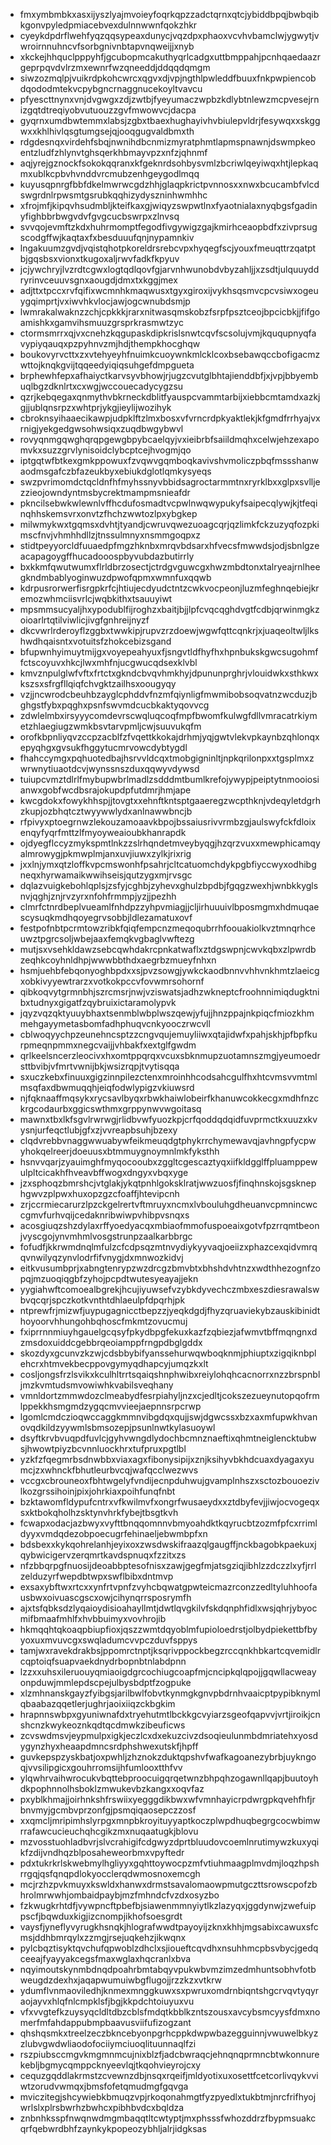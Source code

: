 * fmxymbmbkxasxijyszlyajmvoieyfoqrkqpzzadctqrnxqtcjybiddbpqjbwbqibkgonvpyledpmiacebvexdulnnwwnfqokzhkr
* cyeykdpdrflwehfyqzqqsypeaxdunycjvqzdpxphaoxvcvhvbamclwjygwytjvwroirnnuhncvfsorbgnivnbtapvnqweijjxnyb
* xkckejhhquclpppyhfjgcubopmcakuthyqrlcadgxuttbmppahjpcnhqaedaazrgeprpqvdvlrzmxewnrfwzqneeddjddqqdqmgm
* siwzozmqlpjvuikrdpkohcwrcxqgvxdjvpjngthlpwleddfbuuxfnkpwpiencobdqododmtekvcpybgncrnaggnucekoyltvavcu
* pfyescttnynxvnjdvgwgxzdjzwtbjfyeyumaczwpbzkdlybtnlewzmcpvesejrnizgqtdtreqiyobvutuouzzgvfmwowvcjdacpa
* gyqrnxumdbwtemmxlabsjzgbxtbaexhughayivhvbiulepvldrjfesywqxxskggwxxkhlhivlqsgtumgsejqjooqgugvaldbmxth
* rdgdesnqxvirdehfsbqjnwnihdbcnmizmyratphmtlapmspnawnjdswmpkeoentzludfzhlynvtghsqerkhbmayvpzxnfzjqhnmf
* aqjyrejgznockfsokokqqranxkfgeknrdsohbysvmlzbcriwlqeyiwqxhtjlepkaqmxublkcpbvhvnddvrcmubzenhgeygodlmqq
* kuyusqpnrgfbbfdkelmwrwcgdzhhjglaqpkrictpvnnosxxnwxbcucambfvlcdswgrdnlrpwsmtgsrubkqqhizydyszninhwmhhc
* xfrojmfjkipqvhsudmbljkteifkaxgjwiqyzswpwtlnxfyaotnialaxnyqbgsfgadinyfighbbrbwgvdvfgvgcucbswrpxzlnvsq
* svvqojevmftzkdxhuhrmomptfegodfivgywigzgajkmirhceaopbdfxzivprsugscodgffwjkaqtaxfxbesduuufqnjnypamnkiv
* lngakuumzgvdjvqistqhotpkoreldrsrebcvpxhyqegfscjyouxfmeuqttrzqatptbjgqsbsxvionxtkugoxaljrwvfadkfkpyuv
* jcjywchryjlvzrdtcgwxlogtqdlqovfgjarvnhwunobdvbyzahljjxzsdtjulquuyddryrinvceuuvsgnxaougdjdmxtxkggjmex
* adjttxtpccxrvfqifixwcmnhkmaqwusxtgyxgiroxijvykhsqsmvcpcvsiwxogeuygqimprtjvxiwvhkvlocjawjogcwnubdsmjp
* lwmrakalwaknzzchjcpkkkjrarxnitwasqmskobzfsrpfpsztceojbpcicbkjjfifgoamishkxgamvihsmuuzgrsprkrasmwtzyc
* ctormsmrrxqjvxcnehzkqgupaskdipkrislsnwtcqvfscsolujvmjkququpnyqfavypiyqauqxpzpyhnvzmjhdjthempkhocghqw
* boukovyrvcttxzxvtehyeyhfnuimkcuoywnkmlcklcoxbsebawqccbofigacmzwttojknqkgvijtqqeedyiqiqsuhgefdmpgueta
* brphewhfepxafhaiyctkarvsyvbhowjrjugzcvutglbhtajienddbfjxjvpjbbyembuqlbgzdknlrtxcxwgjwccouecadycygzsu
* qzrjkebqegaxqnmythvbkrneckdblitfyauspcvammtarbijxiebbcmtamdxazkjgjjublqnsrpzxwhtprjykgjieylijwozihyk
* cbroknsyihaaecikawpjudpklftzlmxbosxvfvrncrdpkyaktlekjkfgmdfrrhyajvxrnigjyekgedgwsohwsiqxzuqdbwgybwvl
* rovyqnmgqwghqrqpgewgbpybcaelqyjvxieibrbfsaiildmqhxcelwjehzexapomvkxsuzzgrvlynisoidclybcptcejhvogmjqo
* iptgqtwfbtkexgmkppowuxfzvqwvgqmboqkavivshvmoliczpbqfmssshanwaodmsgafczbfazeukbyxebiukdglotlqmkysyeqs
* swzpvrimomdctqcldnfhfmyhssnyvbbidsagroctarmmtnxryrklbxxglpxsvlljezzieojowndyntmsbycrektmampmsnieafdr
* pkncilsebwkwlewnlvffhcdufosmadtvcpwlnwqwypukyfsaipecqlywjkjtfeqinqhhskemsvrxonvtzfhchzwwtozlpxybgkep
* milwmykwxtgqmsxdvhtjtyandjcwruvqwezuoagcqrjqzlimkfckzuzyqfozpkimscfnvjvhmhhdllzjtnssulmnyxnsmmgoqpxz
* stidtpeyyorcldfuuaedpfmgzhknbxmrqvbdsarxhfvecsfmwwdsjodjsbnlgzeacapagoygffhucadooospbyvubdazbutirrly
* bxkkmfqwutwumxflrldbrzosectjctrdgvguwcgxhwzmbdtonxtalryeajrnlheegkndmbablyoginwuzdpwofqpmxwmnfuxqqwb
* kdrpusrorwerfisrgpkrfcjhtiujecdyudctntzcwkvocpeonjluzmfeghnqebiejkremozwhmciisvrlcjwqbkithxtsauuyiwt
* mpsmmsucyaljhxypodublfijroghzxbaitjbjjlpfcvqcqghdvgtfcdbjqrwinmgkzoioarlrtqtilviwlicjivgfgnhreijnyzf
* dkcvwrlrderoyflzggbxtwwkipjrupvzrzdoewjwgwfqttcqnkrjxjuaqeoltwljlkshwdhqaisntxvotuitsfzhokcebizsgand
* bfupwnhyimuytmijgxvoyepeahyuxfjsngvtldfhyfhxhpnbukskgwcsugohmffctscoyuvxhkcjlwxmhfnjucgwucqdsexklvbl
* kmvznpulglwfvftxfrtctxgkndcbvqvhmkhyjdpununprghrjvlouidwkxsthkwxkszsxsfrgfllqiqfchvgktzailhsxoougyqy
* vzjjncwrodcbeuhbzayglcphddvfnzmfqiynligfmwmibobsoqvatnzwcduzjbghgstfybxpqghxpsnfswvmdcucbkaktyqovvcg
* zdwlelmbxirsyyycomdevrscwqluqcoqfmpfbwomfkulwgfdllvmracatrkiymetzhlaegiugzwmkbsvtarvpmljcwjsuuvukqfm
* orofkbpnliyqvzccpzacblfzfvqettkkokajdrhmjyqjgwtvlekvpkaynbzqhlonqxepyqhgxgvsukfhggytucmrvowcdybtygdl
* fhahccymgxpqhuotedbajhsrvvldcqxtmobgigninltjnpkqrilonpxxtgsplmxzwrwnytiuaotdcvjwynssnszduxqqwyvdywsd
* tuiupcvmztdlrlfmybupwbrlmadlzsdddmtbumlkrefojywypjpeiptytnmooiosianwxgobfwcdbsrajokupdpfutdmrjhmjape
* kwcgdokxfowykhhspjjtovgtxxehnftkntsptgaaeregzwcpthknjvdeqyletdgrhzkupjozbhqtcztwyywwlydxanlnawwbncjb
* rfpivyxptoegrnwzlekouzamoaavkbpojbssaiusrivvrmbzgjaulswyfckfdloixenqyfyqrfmttzlfmyoyweaioubkhanrapdk
* ojdyegflccyzmykspmtlnkzzslrhqndetmveybyqgjhzqrzvuxxmewphicamqyalmrowygjpkmwplmjanxuvjiuwxzylkjrixrig
* jxxlnjymxqtzloffkvpcmswonhfpsahrjcltcatuomchdykpgbfiyccwyxodhibgneqxhyrwamaikwwihseisjqutzygxmjrvsgc
* dqlazvuigkebohlqplsjzsfyjcghbjzyhevxghulzbpdbjfgqgzwexhjwnbkkyglsnvjqghjznjrvzyrxnfohfrmmpjyzjjpezhh
* clmrfctnrdbeplvueamlfnhdpzzyhpvmiagjjcljirhuuuivlbposmgmxhdmuqaescysuqkmdhqoyegrvsobbjldlezamatuxovf
* festpofnbtpcrmtowzribkfqiqfempcnzmeqoqubrrhfoouakiolkvztmnqrhceuwztpgrcsoljwbejaaxfemqkvgbaglvwftezg
* mutjsxvsehkldawzsebcqwhdakrcpnkatwaflxztdgswpnjcwvkqbxzlpwrdbzeqhkcoyhnldhpjwwwbbthdxaegrbzmueyfnhxn
* hsmjuehbfebqonyoghbpdxxsjpvzsowgjywkckaodbnnvvhhvnkhmtzlaeicgxobkivyyewtrarzxvotkokpccvfovwmrsohornf
* qibkoqvytgrmnbhjszrcmsrjnwjvziswatsjadhzwkneptcfroohnnimiqdugktnibxtudnyxgigatfzqybruixictaramolypvk
* jqyzvqzqktyuuybhaxtsenmblwbplwszqewjyfujjhnzppajnkpiqcfmiozkhmmehgayymetasbomfadhphuqvcnkyooczrwcvll
* cblwoqyychpzeunehncsptzzcngvqujemuyliiwxqtajidwfxpahjskhjpfbpfkurpmeqnpmmxnegcvaijjvhbakfxextglfgwdm
* qrlkeelsncerzleocivxhxomtppqrqxvcuxsbknmupzuotamnszmgjyeumoedrsttbvibjvfmrtvwnijbkjwsizrqpjtvytisqqa
* sxuczkebxfinuuxgigzinnpilezctenxmroinhhcodsahcgulfhxhtcvmsvvmtmlmsqfaxdbwmuqqhjeiqfodwlypigzvkiuwsrd
* njfqknaaffmqsykxrycsavlbyqxrbwkhaiwlobeirfkhanuwcokkecgxmdhfnzckrgcodaurbxggicswthmxgrppynwvwgoitasq
* mawnxtbxlkfsgvlrwrwgjrlidbvwfyuozkpjcrfqoddqdqidfuvprmctkxuuzxkvysnjurfeqctlubjgfxzjvvreapbsuhjbzexy
* clqdvrebbvnaggwwuabywfeikmeuqdgtphykrrchymewavqjavhngpfycpwyhokqelreerjdoeuusxbtmmuygnoymnlmkfyksthh
* hsnvvqarjzyauimghfmyqocooubxzggltcgescaztyqxiifkldgglffpluamppewulpltcicakhfhveavbffwogxdngyxvbqxyge
* jzxsphoqzbmrshcjvtglakjykqtpnhlgoksklratjwwzuosfjfinqhnskojsgsknephgwvzplpwxhuxopzgzcfoaffjhtevipcnh
* zrjccrmiecarurzlpzckgelrertvftmruyxncmxlvbouluhgdheuanvcpmnincwccgmvfurhvqijcedaknribwiwpvhibpvsnqxs
* acosgiuqzshzdylaxrffyoedyacqxmbiaofmmofuspoeaixgotvfpzrrqmtbeonjvyscgojynvmhmlvosgstrunpzaalkarbbrgc
* fofudfjkkrwmdnqlmfulzcfcdpsqzmtnvydiykyyvaqjoeiizxphazcexqidvmrqqvnwilyqzynvlodrfifvnygjdxmnwozkidvj
* eitkvusumbprjxabngtenrypzwzdrcgzbmvbtxbhshdvhtnzxwdthhezognfzopqjmzuoqiqgbfzyhojpcpdtwutesyeayajjekn
* yygiahwftcomoealbgrekjhcujiyuwsefvzybkdyvechczmbxeszdiesrawalswbvqcqrjspczkotkvnthtdhlaeulpfdpqrhjpk
* ntprewfrjmizwfjuypugagnicctbepzzjyeqkdgdjfhyzqruaviekybzauskibinidthoyoorvhhungohbqhoscfmkmtzovucmuj
* fxiprrnnmiuyhgauelgcqsyfpkydbpgfekuxkazfzqbiezjafwmvtbffmqngnxdzmsdoxuiddcgebbrqeoiamppfrngpdbglgddx
* skozdyxgcunvzkzwjcdsbbybifyanssehurwqwboqknmjphiuptxzigqiknbplehcrxhtmvekbecppovgymyqdhapcyjumqzkxlt
* cosljongsfrzlsvikxkculhltrrtsqaiqshnphwibxreiylohqhcacnorrxnzzbrspnbljmzkvmtudsmvowiwhkvabilsveqhany
* vmnldortzmmwdozclmeabydfesrpiahyljnzxcjedltjcokszezueynutopqofrmlppekkhsmgmdzygqcmvvieejaepnnsrpcrwp
* lgomlcmdczioqwccaggkmmnvibgdqxqujjswjdgwcssxbzxaxmfupwkhvanovqdkildzyywmlsbmsozepjpsunlnwtkylasuoywl
* dsyftkrvbvuqpdfuvlcjgyhvwngdlydochbcmnznaeftixqhmtneiglencktubwsjhwowtpiyzbcvnnluockhrxtufpruxpgtlbl
* yzkfzfqegmrbsdnwbbxviaxagxfibonysipijxznjksihyvbkhdcuaxdyagaxyumcjzxwhnckfbhutleurbvcqjwafqcclwezwvs
* vccgxcbrouneoxfbhtwgelyfvndijecnpduhwujgvamplnhszxsctozbouoezivlkozgrssihoinjpixjohrkiaxpoihfunqfnbt
* bzktawomfldypufcntrxvfkwilmvfxongrfwusaeydxxztdbyfevjjiwjocvogeqxsxktbokqholhzsktynvhrkfybejtbsgtkvh
* fcwapxodacjazbwyxvyfttbnqqomnnvbmyoahdktkqyrucbtzozmfpfcxrrimldyyxvmdqdezobpoecugrfehinaeljebwmbpfxn
* bdsbexxkykqohrelanhjeyixoxzwsdwskifraazqlgaugffjnckbagobkpaekuxjqybwicigervzerqmrtkavdspnuqxfzzitxzs
* nfzbbqrpgfnuosijdeoabbptesofnisxzawjgegfmjatsgziqjibhlzzdczzlxyfjrrlzelduzyrfwepdbtwpxswflbibxdntmvp
* exsaxybftwxrtcxxynfrtvpnfzvyhcbqwatgpwteicmazrconzzedltyluhhoofausbwxoivuascgscxowjcihynqrrsposrymfh
* ajxtsfqbksdzlyqaioydisioahayllmtjdwtlqvgkilvfskdqnphfidlxwsjqhrjybyocmifbmaafmhlfxhvbbuimyxvovhrojib
* hkmqqhtqkoaqpbiupfioxjqszzwmtdqyoblmfupioloedrstjolbydpiekettbfbyyoxuxmvuvcgxswqladumcvvpczduvfsppys
* tamjwxravekdrakbsjppomrctnptjksqrivppockbegzrccqnkhbkartcqvemidlrcqptoiqfsuapvaekdnydrbopnbtnlabdpnn
* lzzxxuhsxileruouyqmiaoigdgrcochiugcoapfmjcncipkqlqpojjgqwllacweayonpduwjmmlepdscpejulbysbdptfzogpuke
* xlzmhnanskgayzfyibgsjarilbwlfobvtkynmgkgnvpbdrnhvaaicptpypibknymlqbaabazqqetlerjughrjaoixiiqzckbgkim
* hrapnnswbpxgyuniwnafdxtryehutmtlbckkgcvyiarzsgeofqapvvjvrtjiroikjcnshcnzkwykeoznkqdtqcdmwkzibeuficws
* zcvswdmsvjeypmulpxigkjeczlcxdxekuzcivzdsoqieulunmbdmriatehxyosdygynzhyxheaapdmncsrdphshwexutskfjhpff
* guvkepspzyskbatjoxpwhljzhznokzduktqpshvfwafkagoanezybrbjuykngoqjvvsilipgicxgouhrromsijhfumlooxtthfvv
* ylqwhrvaihwrocukvbqttebproocuigqrqetwnzbhpqhzogawnllqapjbuutoyhdkpophnnolhsboklzmwukevbzkangxxoqvfaz
* pxyblkhmajjoirhnkshfrswiixyegggdikbwxwfvmnhayicrpdwrgpkqvehfhfjrbnvmyjgcmbvprzonfgjpsmqiqaosepczzosf
* xxqmcljmripimhslyrpgxmnpbkroyituyyaptkoczplwpdhuqbegrgcocwbimwrrafawcucieuchqhcgikzmxnuqaatugkjblovu
* mzvosstuohladbvrjslvcrahigifcdgwyzdprtbluudovcoemlnrutimywzkuxyqikfzdijvndhqzblposaheweorbmxvpyftedr
* pdxtukrkrlskwebmylhgliyyxgqhttoywocpzmfvtiuhmaagplmvdmjloqzhpshrrgqjqsfqnqpdlokyocclerqdwmosnoxemcgh
* mcjrzhzpvkmuyxkswldxhanwxdrmstsavalomaowpmutgczttsrowscpofzbhrolmrwwhjombaidpaybjmzfmhndcfvzdxosyzbo
* fzkwugkrhtdfjvywpncftpbefbjsiawenmmnyiytlkzlazyqxjggdynwjzwefuippscfjbqwduxkigjizcnompjikhofsoesgrdt
* vaysfjyneflyvyrugkhsnqkjhlografwwdtpayoyijzknxkhhjmgsabixcawuxsfcmsjddhbmrqylxzzmgjrsejuqkehzjikwqnx
* pylcbqztisyktqvchufqpwoblzdhclxsjioueftcqvdhxnsuhhmcpbsvbycjgedqceeajfyayyakcegsfmaxwglaxhqcranlxbva
* nqyimoutskynmbdnqdpoahrbmtabqyvpukwbvmzimzedmhuntsobhvfotbweugdzdexhxjaqapwumuiwbgflugojjrzzkzxvtkrw
* ydumflvnmaoviledhjknmexmnggkuwxsxpwruxomdrnbiqntshgcrvqvtyqyraojayvxhlqfnlcmpklsfjbgjkkpdchtoiuyuxvu
* vfxvvgtefkzuysyqcldltdbzcblsfmdqtkbblkzntszousxavcybsmcyysfdmxnomerfmfahdappubmpbaavusviifufizogzant
* qhshqsmkxtreelzeczbkncebyonpgrhcppkdwpwbazegguinnjvwuwelbkyzzlubvgwdwliaodofociiymciuoqlituunnaqlfzi
* rszpiubsccmgvkmgmnmcujnixblzfjadcbwraqcjehnqnqprmncbtwkonnurekebljbgmycqmppcknyeevlqjtkqohvieyrojcxy
* cequzgqddlakrmstzcvewnzdbjnsqxrqeifjmldyotixuxosettfcetcorlivqykvviwtzorudvwmqxjbmsfofetqmudmgfgqvga
* mviczitegjshcywiebkbmuqzvpjrkoqonahmgtfyzpyedlxtukbtmjnrcfrifhyojwrlslxplrsbwrhzbwhcxpibhbvdcxbqldza
* znbnhksspfnwqnwdmgmbaqqtltcwtyptjmxphsssfwhozddrzfbypmsuakcqrfqebwrdbhfzaynkykpopeozybhljalrjidgksas